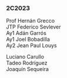 ### 2C2023
Prof Hernán Grecco  
JTP Federico Sevlever  
Ay1 Adán Garrós  
Ay1 Joel Bobadilla  
Ay2 Jean Paul Louys  

Luciano Carullo  
Tadeo Rodríguez  
Joaquín Sequeira  
